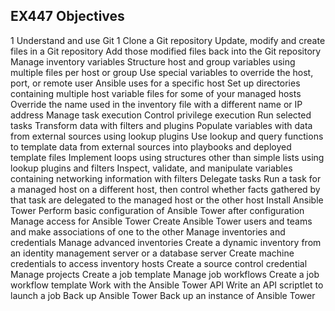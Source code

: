 ## EX447 Objectives

1 Understand and use Git
  1 Clone a Git repository
Update, modify and create files in a Git repository
Add those modified files back into the Git repository
Manage inventory variables
Structure host and group variables using multiple files per host or group
Use special variables to override the host, port, or remote user Ansible uses for a specific host
Set up directories containing multiple host variable files for some of your managed hosts
Override the name used in the inventory file with a different name or IP address
Manage task execution
Control privilege execution
Run selected tasks
Transform data with filters and plugins
Populate variables with data from external sources using lookup plugins
Use lookup and query functions to template data from external sources into playbooks and deployed template files
Implement loops using structures other than simple lists using lookup plugins and filters
Inspect, validate, and manipulate variables containing networking information with filters
Delegate tasks
Run a task for a managed host on a different host, then control whether facts gathered by that task are delegated to the managed host or the other host
Install Ansible Tower
Perform basic configuration of Ansible Tower after configuration
Manage access for Ansible Tower
Create Ansible Tower users and teams and make associations of one to the other
Manage inventories and credentials
Manage advanced inventories
Create a dynamic inventory from an identity management server or a database server
Create machine credentials to access inventory hosts
Create a source control credential
Manage projects
Create a job template
Manage job workflows
Create a job workflow template
Work with the Ansible Tower API
Write an API scriptlet to launch a job
Back up Ansible Tower
Back up an instance of Ansible Tower

